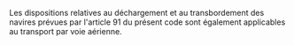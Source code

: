 Les dispositions relatives au déchargement et au
transbordement des navires prévues par l'article 91 du présent code sont
également applicables au transport par voie aérienne.